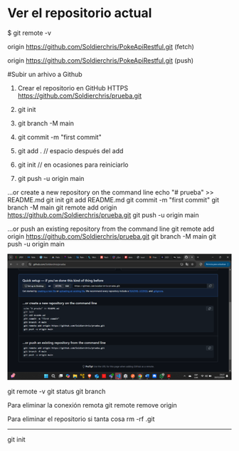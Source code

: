 # Ver el repositorio actual
$ git remote -v

origin  https://github.com/Soldierchris/PokeApiRestful.git (fetch)

origin  https://github.com/Soldierchris/PokeApiRestful.git (push)


#Subir un arhivo a Github
1. Crear el repositorio en GitHub
HTTPS
https://github.com/Soldierchris/prueba.git

2. git init
3. git branch -M main
4. git commit -m "first commit"
5. git add . // espacio después del add
6. git init // en ocasiones para reiniciarlo
7. git push -u origin main

…or create a new repository on the command line
echo "# prueba" >> README.md
git init
git add README.md
git commit -m "first commit"
git branch -M main
git remote add origin https://github.com/Soldierchris/prueba.git
git push -u origin main

…or push an existing repository from the command line
git remote add origin https://github.com/Soldierchris/prueba.git
git branch -M main
git push -u origin main

![alt text](image.png)

git remote -v
git status
git branch

Para eliminar la conexión remota
git remote remove origin

Para eliminar el repositorio si tanta cosa
rm -rf .git



------------------
git init

